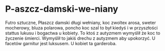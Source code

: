 # P-aszcz-damski-we-niany
Futro sztuczne, Płaszcz damski długi wełniany, koc zwoltex arosa, sweter mocherowy, bluza polarowa, poncho koc szal to był kiedyś i w przyszłości stattus lukusu i bogactwa u kobiety. To ktoś z autyzmem wymyślił że koc to życzenie śmierci. 
Wymyślił to jakiś drechu z autyzmem aby upokorzyć. 
U facetów garnitur jest luksusem. U kobiet ta garderoba. 
